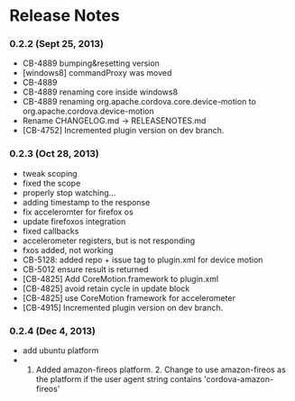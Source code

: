 <!--
#
# Licensed to the Apache Software Foundation (ASF) under one
# or more contributor license agreements.  See the NOTICE file
# distributed with this work for additional information
# regarding copyright ownership.  The ASF licenses this file
# to you under the Apache License, Version 2.0 (the
# "License"); you may not use this file except in compliance
# with the License.  You may obtain a copy of the License at
# 
# http://www.apache.org/licenses/LICENSE-2.0
# 
# Unless required by applicable law or agreed to in writing,
# software distributed under the License is distributed on an
# "AS IS" BASIS, WITHOUT WARRANTIES OR CONDITIONS OF ANY
#  KIND, either express or implied.  See the License for the
# specific language governing permissions and limitations
# under the License.
#
-->
# Release Notes

### 0.2.2 (Sept 25, 2013)
* CB-4889 bumping&resetting version
* [windows8] commandProxy was moved
* CB-4889
* CB-4889 renaming core inside windows8
* CB-4889 renaming org.apache.cordova.core.device-motion to org.apache.cordova.device-motion
* Rename CHANGELOG.md -> RELEASENOTES.md
* [CB-4752] Incremented plugin version on dev branch.

 ### 0.2.3 (Oct 28, 2013)
* tweak scoping
* fixed the scope
* properly stop watching...
* adding timestamp to the response
* fix acceleromter for firefox os
* update firefoxos integration
* fixed callbacks
* accelerometer registers, but is not responding
* fxos added, not working
* CB-5128: added repo + issue tag to plugin.xml for device motion
* CB-5012 ensure result is returned
* [CB-4825] Add CoreMotion.framework to plugin.xml
* [CB-4825] avoid retain cycle in update block
* [CB-4825] use CoreMotion framework for accelerometer
* [CB-4915] Incremented plugin version on dev branch.

### 0.2.4 (Dec 4, 2013)
* add ubuntu platform
* 1. Added amazon-fireos platform. 2. Change to use amazon-fireos as the platform if the user agent string contains 'cordova-amazon-fireos'
